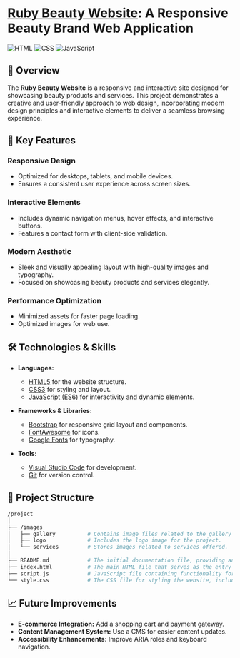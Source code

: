 # [Ruby Beauty Website](https://rubythedev.github.io/rubybeauty/): A Responsive Beauty Brand Web Application

![HTML](https://img.shields.io/badge/HTML-5-orange)
![CSS](https://img.shields.io/badge/CSS-3-blue)
![JavaScript](https://img.shields.io/badge/JavaScript-ES6-yellow)

## 💄 Overview

The **Ruby Beauty Website** is a responsive and interactive site designed for showcasing beauty products and services. This project demonstrates a creative and user-friendly approach to web design, incorporating modern design principles and interactive elements to deliver a seamless browsing experience.

## 🚀 Key Features

### **Responsive Design**
- Optimized for desktops, tablets, and mobile devices.
- Ensures a consistent user experience across screen sizes.

### **Interactive Elements**
- Includes dynamic navigation menus, hover effects, and interactive buttons.
- Features a contact form with client-side validation.

### **Modern Aesthetic**
- Sleek and visually appealing layout with high-quality images and typography.
- Focused on showcasing beauty products and services elegantly.

### **Performance Optimization**
- Minimized assets for faster page loading.
- Optimized images for web use.

## 🛠️ Technologies & Skills

- **Languages:**
  - [HTML5](https://developer.mozilla.org/en-US/docs/Web/HTML) for the website structure.
  - [CSS3](https://developer.mozilla.org/en-US/docs/Web/CSS) for styling and layout.
  - [JavaScript (ES6)](https://developer.mozilla.org/en-US/docs/Web/JavaScript) for interactivity and dynamic elements.

- **Frameworks & Libraries:**
  - [Bootstrap](https://getbootstrap.com/) for responsive grid layout and components.
  - [FontAwesome](https://fontawesome.com/) for icons.
  - [Google Fonts](https://fonts.google.com/) for typography.

- **Tools:**
  - [Visual Studio Code](https://code.visualstudio.com/) for development.
  - [Git](https://git-scm.com/) for version control.

## 📂 Project Structure

```bash
/project
│  
├── /images
│   ├── gallery          # Contains image files related to the gallery section of the website.
│   ├── logo             # Includes the logo image for the project.
│   └── services         # Stores images related to services offered.
│  
├── README.md            # The initial documentation file, providing an overview of the project.
├── index.html           # The main HTML file that serves as the entry point for the website.
├── script.js            # JavaScript file containing functionality for interactive elements on the website.
└── style.css            # The CSS file for styling the website, including layout and visual design.
```

## 📈 Future Improvements

- **E-commerce Integration:** Add a shopping cart and payment gateway.
- **Content Management System:** Use a CMS for easier content updates.
- **Accessibility Enhancements:** Improve ARIA roles and keyboard navigation.
